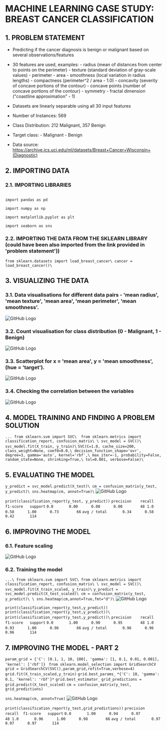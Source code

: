 # MACHINE LEARNING CASE STUDY: BREAST CANCER CLASSIFICATION

## 1. PROBLEM STATEMENT

- Predicting if the cancer diagnosis is benign or malignant based on several observations/features 
- 30 features are used, examples:
        - radius (mean of distances from center to points on the perimeter)
        - texture (standard deviation of gray-scale values)
        - perimeter
        - area
        - smoothness (local variation in radius lengths)
        - compactness (perimeter^2 / area - 1.0)
        - concavity (severity of concave portions of the contour)
        - concave points (number of concave portions of the contour)
        - symmetry 
        - fractal dimension ("coastline approximation" - 1)

- Datasets are linearly separable using all 30 input features
- Number of Instances: 569
- Class Distribution: 212 Malignant, 357 Benign
- Target class:
         - Malignant
         - Benign
- Data source: https://archive.ics.uci.edu/ml/datasets/Breast+Cancer+Wisconsin+(Diagnostic)

## 2. IMPORTING DATA

### 2.1. IMPORTING LIBRARIES
<code>
import pandas as pd  <br /> 
import numpy as np <br /> 
import matplotlib.pyplot as plt <br /> 
import seaborn as sns  
</code>

### 2.2. IMPORTING THE DATA FROM THE SKLEARN LIBRARY (could have been also imported from the link provided in 'problem statement'))
`
from sklearn.datasets import load_breast_cancer\
cancer = load_breast_cancer()\
`

## 3. VISUALIZING THE DATA

### 3.1. Data visualisations for different data pairs - 'mean radius', 'mean texture', 'mean area', 'mean perimeter', 'mean smoothness'.
![GitHub Logo](/images/datavisualisation1.png)

### 3.2. Count visualisation for class distribution (0 - Malignant, 1 - Benign)
![GitHub Logo](/images/datavisualisation2.png)

### 3.3. Scatterplot for x = 'mean area', y = 'mean smoothness', (hue = 'target').
![GitHub Logo](/images/datavisualisation3.png)

### 3.4. Checking the correlation between the variables
![GitHub Logo](/images/datavisualisation4.png)

## 4. MODEL TRAINING AND FINDING A PROBLEM SOLUTION
`
...
from sklearn.svm import SVC\ 
from sklearn.metrics import classification_report, confusion_matrix\
\
svc_model = SVC()\
svc_model.fit(X_train, y_train)\
`
`
SVC(C=1.0, cache_size=200, class_weight=None, coef0=0.0,\
  decision_function_shape='ovr', degree=3, gamma='auto', kernel='rbf',\
  max_iter=-1, probability=False, random_state=None, shrinking=True,\
  tol=0.001, verbose=False)\
`

## 5. EVALUATING THE MODEL

`
y_predict = svc_model.predict(X_test)\
cm = confusion_matrix(y_test, y_predict)\
sns.heatmap(cm, annot=True)\
`
![GitHub Logo](/images/confusionmatrix1.png)

`print(classification_report(y_test, y_predict))`
`precision    recall  f1-score   support`
`
        0.0       0.00      0.00      0.00        48
        1.0       0.58      1.00      0.73        66
`
`avg / total       0.34      0.58      0.42       114`

## 6. IMPROVING THE MODEL

### 6.1. Feature scaling
![GitHub Logo](/images/featurescaling.png)

### 6.2. Training the model
`
...\
from sklearn.svm import SVC\
from sklearn.metrics import classification_report, confusion_matrix\
\
svc_model = SVC()\
svc_model.fit(X_train_scaled, y_train)\
`
`
y_predict = svc_model.predict(X_test_scaled)\
cm = confusion_matrix(y_test, y_predict)\
\
sns.heatmap(cm,annot=True,fmt="d")\
`
![GitHub Logo](/images/confusionmatrix2.png)

`print(classification_report(y_test,y_predict))`
`
print(classification_report(y_test,y_predict))\
print(classification_report(y_test,y_predict))\
`
`precision    recall  f1-score   support`
`
        0.0       1.00      0.90      0.95        48
        1.0       0.93      1.00      0.96        66
`
`avg / total       0.96      0.96      0.96       114`

## 7. IMPROVING THE MODEL - PART 2

`param_grid = {'C': [0.1, 1, 10, 100], 'gamma': [1, 0.1, 0.01, 0.001], 'kernel': ['rbf']} `
`from sklearn.model_selection import GridSearchCV`
`grid = GridSearchCV(SVC(),param_grid,refit=True,verbose=4)`
`grid.fit(X_train_scaled,y_train)`
`grid.best_params_`
`*{'C': 10, 'gamma': 0.1, 'kernel': 'rbf'}*`
`grid.best_estimator_`
`grid_predictions = grid.predict(X_test_scaled)`
`cm = confusion_matrix(y_test, grid_predictions)`

`sns.heatmap(cm, annot=True)`
![GitHub Logo](/images/confusionmatrix3.png)

`print(classification_report(y_test,grid_predictions))`
`precision    recall  f1-score   support`
`
        0.0       1.00      0.94      0.97        48
        1.0       0.96      1.00      0.98        66
`
`avg / total       0.97      0.97      0.97       114`
